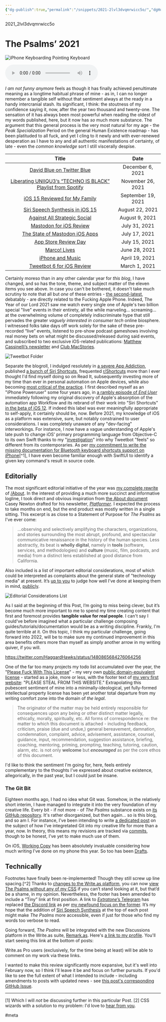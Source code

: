 ```yaml
---
{"dg-publish":true,"permalink":"/snippets/2021-2lvl3dvqmrwicc5o/","dgHomeLink":true,"dgPassFrontmatter":false}
---
```


2021_2lvl3dvqmrwicc5o

# The Psalms’ 2021

![iPhone Keyboarding Pointing Keyboard](https://i.snap.as/6J3Tm3CN.jpeg)

<!--more-->

<audio controls>
  <source src="https://davidblue.wtf/audio/2021.mp3">
</audio>

*I am not funny anymore* feels as though it has finally achieved penultimate meaning as a longtime habitual phrase of mine - as in, I can no longer remember a tangible self without that sentiment always at the ready in a handy intercranial stash. Its significant, I think: the stoutness of my confidence saying it, now, after the year two thousand and twenty-one. The sensation of it has always been most powerful when reading the oldest of my words published, here, but it now has *so* much more substance. The argument that this general process is the very most natural for my age - the *Peak Specialization* Period on the general Human Existence roadmap - has been platituded to all fuck, and yet I cling to it newly and with ever-renewed desperation as I have to any and all authentic manifestations of certainty, of late - even the *common knowledge* sort I still viscerally despise.

| Title                                                        | Date              |
|:------------------------------------------------------------:|:-----------------:|
| [David Blue on Twitter Blue](https://bilge.world/twitter-blue) | December 6, 2021   |
| [Liberating UNIIQU3‘s “TECHNO IS BLACK” Playlist from Spotify](https://bilge.world/uniiqu3-techno-is-black) | November 26, 2021  |
| [iOS 15 Reviewed for My Family](https://bilge.world/ios-15-family-review) | September 19, 2021 |
| [Siri Speech Synthesis in iOS 15](https://bilge.world/siri-tts) | August 22, 2021    |
| [Against All Strategic Social](https://bilge.world/social-media-strategy) | August 9, 2021     |
| [Mastodon for iOS Review](https://bilge.world/mastodon-ios-app-review) | July 31, 2021      |
| [The State of Mastodon iOS Apps](https://bilge.world/mastodon-ios-apps) | July 17, 2021      |
| [App Store Review Day](https://bilge.world/app-store-review-day) | July 15, 2021      |
| [Marco! Lives](https://bilge.world/marco)                    | June 28, 2021      |
| [iPhone and Music](https://bilge.world/iphone-ios-music-apps) | April 19, 2021     |
| [Tweetbot 6 for iOS Review](https://bilge.world/tweetbot-6-ios-review) | March 1, 2021      |

Certainly moreso than in any other calendar year for *this blog*, I have changed, and so has the tone, theme, and subject matter of the eleven items you see above. In case you can't be bothered, it doesn't take much scrutiny to note that all but *one* of these entries - [the second-latest](https://bilge.world/uniiqu3-techno-is-black), debatably - are directly related to the Fucking Apple Phone. Indeed, The Year of our Lord 2021 saw me watch every single one of Apple's two billion special "live" events in their entirety, all the while marveling... screaming... at the overwhelming volume of completely indiscriminate hype that still pervades the greater *vaguely interested in consumer tech* online biosphere. I witnessed folks take days off work solely for the sake of these pre-recorded “live” events, listened to pre-show podcast gameshows involving real money bets on what might be discussed/released during said events, and subscribed to two exclusive iOS-related publications: [Matthew Cassinelli’s newsletter](https://matthewcassinelli.com/membership) and [Club MacStories](https://club.macstories.net).

![Tweetbot Folder](https://i.snap.as/LOcqBpbJ.png)

Separate the blogroll, I indulged resolutely in [a severe App Addiction](https://bit.ly/dbapplist), published [a bunch of Siri Shortcuts](https://routinehub.co/user/blue), frequented [r/Shortcuts](https://www.reddit.com/r/shortcuts) more than I ever thought I'd find myself doing so on Read It, subsequently investing more of my time than ever in personal automation on Apple devices, while also becoming [most critical of the practice](https://github.com/extratone/bilge/blob/main/audio/Voice%20Notes/The%20Siri%20Shortcuts%20Industry.mp3). I first described myself as an "iPhone Poweruser" some four years ago, in [a rambly episode of *End User*](https://www.listennotes.com/podcasts/end-user/siri-shortcuts-are-ios-12s--Vlsfa8engC/) immediately following my original discovery of Apple's absorption of the automation app Workflow and its rebrand of their work into "Siri Shortcuts" [in the beta of iOS 12](https://bilge.world/siri-shortcuts-ios12-review). If indeed this label was ever meaningfully appropriate to self-apply, it certainly should be, now. Before 2021, my knowledge of iOS as a platform was extensive, sure, but notably constrained to user considerations. I was completely unaware of any "dev-facing" interworkings. For instance, I now have a vague understanding of Apple's late push to change iOS' primary programming language from Objective-C to its own Swift thanks to my "[investigation](https://twitter.com/tapbot_paul/status/1421600511808229387)" into why Tweetbot "feels" so different from its contemporaries. As per [my commitment to write the missing documentation for Bluetooth keyboard shortcuts support on iPhone](https://uikeycommand.neocities.org)[^1], I have even become familiar enough with SwiftUI to identify a given key command's result in source code.

## Editorially

The most significant editorial initiative of the year was [my complete rewrite](https://github.com/extratone/bilge/issues/96) of [/About](https://bilge.world/about). In the interest of providing a much more succinct and informative logline, I took direct and obvious inspiration from [the About document](https://www.notion.so/About-Platformer-22cd48a5514d404b9c2dd130d7724b93) Casey Newton drafted for his newsletter, [*Platformer*](https://platformer.news). I expected the process to take months on end, but the end product was mostly written in a single sitting. This excerpt is as close to a Statement of Purpose for *The Psalms* as I've ever come: 

> ...observing and selectively amplifying the characters, organizations, and stories surrounding the most abrupt, profound, and spectacular communicative renaissance in the history of the human species. Less abstractly, its beat is **wholly digital**, namely in **tools** (software, services, and methodologies) and **culture** (music, film, podcasts, and media) from a distinct lens established at good distance from California.

Also included is a list of important editorial considerations, most of which could be interpreted as complaints about the general state of "technology media" at present. It’s [up to you](https://twitter.com/NeoYokel/status/1477105624978755584) to judge how well I’ve done at keeping them in mind, [publicly](https://mastodon.social/@DavidBlue/107545348469577371).

![Editorial Considerations List](https://i.snap.as/ao01CvrK.png)

As I said at the beginning of this Post, I’m going to miss being clever, but it’s become much more important to me to spend my time creating content that first and foremost provides **tangible value for real people**. I can't say I could've before imagined what a particular challenge composing guides/tutorials/documentation would be as a writing discipline. Frankly, I'm quite terrible at it. On this topic, I think my particular challenge, going forward into 2022, will be to make sure my continued improvement in this area benefits others more than myself as simply another arrow in my writing quiver, if you will.

https://twitter.com/HaggardHawks/status/1480865684276064256

One of the far too many projects my todo list accumulated over the year, the "[Please Fuck With This License](https://github.com/extratone/fuckme)" - my very own [public domain-equivalent license](https://en.wikipedia.org/wiki/Public-domain-equivalent_license) - started as a joke, more or less, with the footer text of [my very first website](https://iowa.neocities.org): "PLEASE STEAL FROM THIS WEBSITE." Extrapolating this pubescent sentiment of mine into a minimally-ideological, yet fully-formed intellectual property license has been yet another total departure from my writing comfort zone into the domain of *the legal*.

> The originator of the matter may be held entirely responsible for consequences upon any being or other distinct matter legally, ethically, morally, spiritually, etc. All forms of correspondence re: the matter to which this document is attached - including feedback, criticism, praise (due and undue,) general bereavement, damnation, condemnation, complaint, advice, advisement, assistance, counsel, guidance, input, recommendation, suggestion assistance, briefing, coaching, mentoring, priming, prompting, teaching, tutoring, caution, alarm, etc. is not only **welcome** but ***encouraged*** as per the core ethos of this document.

I'd like to think the sentiment I'm going for, here, feels entirely complementary to the thoughts I've expressed about creative existence, allegorically, in the past year, but I could just be insane.

### The Git Bit

Eighteen months ago, I had no idea what Git was. Somehow, in the relatively short interim, I have managed to integrate it into the very foundation of my creative life. Every bit - if not more - of *The Psalms* substance exists on [its GitHub repository](https://github.com/extratone/bilge). It's rather disorganized, but then again… so is this blog, and so am I. For instance, I’ve been intending to write [a dedicated post](https://github.com/extratone/bilge/issues/245) on the subject of how I’ve integretated Git into my creative life for more than a year, now. In theory, this means my revisions are tracked via [commits](https://github.com/extratone/bilge/commit/main), though to be honest, I’ve yet to make much use of them. 

On iOS, [Working Copy](https://apps.apple.com/us/app/working-copy-git-client/id896694807) has been absolutely invaluable considering how much writing I’ve done on my phone this year. So too has been [Drafts](https://apps.apple.com/us/app/drafts/id1435957248).

## Technically

Footnotes have finally been re-implemented! Though they still screw up line spacing.[^2] Thanks to [changes to the Write.as platform](https://discuss.write.as/t/new-in-labs-tiny-write-as/3081), you can now [view The Psalms without any of my CSS](https://tiny.write.as/bilge) if you can’t stand looking at it, but that’d be a shame, in my opinion. Nevertheless, the footer has been amended to include a “Tiny” link at first position. A link to [*Extratone*’s Telegram](https://t.me/s/extratone) has replaced [the Discord link](https://bit.ly/extratone) as per [my newfound focus on the former](https://bilge.world/telegram). It’s my hope that the addition of [Siri Speech Synthesis](https://bilge.world/siri-tts) at the top of each post might make *The Psalms* more accessible, even if just for those who find my words too verbose to read.

Going forward, *The Psalms* will be integrated with the new Discussions platform in the Write.as suite, [Remark.as](https://discuss.write.as/t/remark-as-privacy-first-portable-comments/25). Here's [a link to my profile](https://remark.as/extratone). You'll start seeing this link at the bottom of posts:

<!--comment-->

Write.as Pro users (exclusively, for the time being at least) will be able to comment on my work via these links.

I wanted to make this review significantly more expansive, but it's well into February now, so I think I'll leave it be and focus on further pursuits. If you'd like to see the full extent of what I intended to include - including amendments to posts with updated news - see [this post's corresponding GitHub Issue](https://github.com/extratone/bilge/issues/284).

---

[1] Which I will *not* be discussing further in this particular Post. 
[2] CSS wizards with a solution to my problem: I'd love to [hear from you](https://davidblue.wtf/db.vcf).

#meta